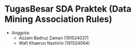# TugasBesar SDA Praktek (Data Mining Association Rules)  
* Anggota:  
  * Azzam Badruz Zaman (191524037)  
  * Wafi Khaerun Nashirin (191524064)  
